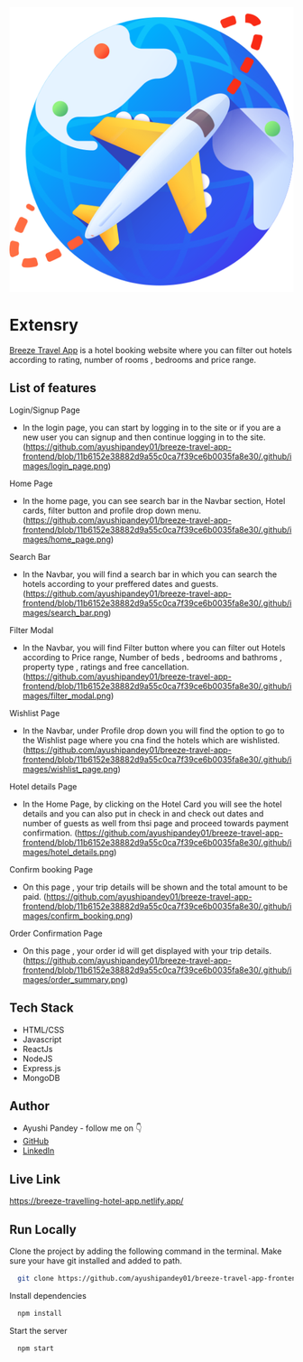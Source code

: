 ![ExtensryNBg](https://github.com/ayushipandey01/breeze-travel-app-frontend/blob/5d6ab7052525f9f927cc491fabbcac79ac5d701d/.github/images/airplane.png)


# Extensry

[Breeze Travel App](https://breeze-travelling-hotel-app.netlify.app/) is a hotel booking website where you can filter out hotels according to rating, number of rooms , bedrooms and price range. 


## List of features
<!-- [Home Page](https://todo-list-browser-extension.netlify.app/) -->


Login/Signup Page
- In the login page, you can start by logging in to the site or if you are a new user you can signup and then continue logging in to the site.
(https://github.com/ayushipandey01/breeze-travel-app-frontend/blob/11b6152e38882d9a55c0ca7f39ce6b0035fa8e30/.github/images/login_page.png)


Home Page

- In the home page, you can see search bar in the Navbar section, Hotel cards, filter button and profile drop down menu.
(https://github.com/ayushipandey01/breeze-travel-app-frontend/blob/11b6152e38882d9a55c0ca7f39ce6b0035fa8e30/.github/images/home_page.png)


Search Bar
-   In the Navbar, you will find a search bar in which you can search the hotels according to your preffered dates and guests.
(https://github.com/ayushipandey01/breeze-travel-app-frontend/blob/11b6152e38882d9a55c0ca7f39ce6b0035fa8e30/.github/images/search_bar.png)

Filter Modal
-   In the Navbar, you will find Filter button where you can filter out Hotels according to Price range, Number of beds , bedrooms and bathroms , property type , ratings and free cancellation.
(https://github.com/ayushipandey01/breeze-travel-app-frontend/blob/11b6152e38882d9a55c0ca7f39ce6b0035fa8e30/.github/images/filter_modal.png)

Wishlist Page 
-   In the Navbar, under Profile drop down you will find the option to go to the Wishlist page where you cna find the hotels which are wishlisted.
(https://github.com/ayushipandey01/breeze-travel-app-frontend/blob/11b6152e38882d9a55c0ca7f39ce6b0035fa8e30/.github/images/wishlist_page.png)

Hotel details Page 
-   In the Home Page, by clicking on the Hotel Card you will see the hotel details and you can also put in check in and check out dates and number of guests as well from thsi page and proceed towards payment confirmation.
(https://github.com/ayushipandey01/breeze-travel-app-frontend/blob/11b6152e38882d9a55c0ca7f39ce6b0035fa8e30/.github/images/hotel_details.png)

Confirm booking Page 
-   On this page , your trip details will be shown and the total amount to be paid. 
(https://github.com/ayushipandey01/breeze-travel-app-frontend/blob/11b6152e38882d9a55c0ca7f39ce6b0035fa8e30/.github/images/confirm_booking.png)

Order Confirmation Page 
-   On this page , your order id will get displayed with your trip details. 
(https://github.com/ayushipandey01/breeze-travel-app-frontend/blob/11b6152e38882d9a55c0ca7f39ce6b0035fa8e30/.github/images/order_summary.png)


## Tech Stack

- HTML/CSS
- Javascript
- ReactJs
- NodeJS
- Express.js
- MongoDB

## Author

-   Ayushi Pandey - follow me on 👇
-   [GitHub](https://github.com/ayushipandey01)
-   [LinkedIn](https://www.linkedin.com/in/ayushi-pandey-1a4775149)

## Live Link

https://breeze-travelling-hotel-app.netlify.app/


## Run Locally

Clone the project by adding the following command in the terminal.
Make sure your have git installed and added to path.

```bash
  git clone https://github.com/ayushipandey01/breeze-travel-app-frontend.git
```
<!-- 
Go to the project directory

```bash
  cd extensry
``` -->

Install dependencies

```bash
  npm install
```

Start the server

```bash
  npm start
```

<!-- ## Demo

https://user-images.githubusercontent.com/80476561/169452669-ff9a32dc-d951-45bf-b7b9-dffd238666fe.mp4

## Screenshot
![img1](https://user-images.githubusercontent.com/40225444/228015534-fc1707f4-b392-4b62-988f-df51e001f6d8.png)
![img2](https://user-images.githubusercontent.com/40225444/228015745-2a25ed8d-6c95-41c2-b818-08b16dc19067.png) -->






<!-- # Getting Started with Create React App

This project was bootstrapped with [Create React App](https://github.com/facebook/create-react-app).

## Available Scripts

In the project directory, you can run:

### `npm start`

Runs the app in the development mode.\
Open [http://localhost:3000](http://localhost:3000) to view it in your browser.

The page will reload when you make changes.\
You may also see any lint errors in the console.

### `npm test`

Launches the test runner in the interactive watch mode.\
See the section about [running tests](https://facebook.github.io/create-react-app/docs/running-tests) for more information.

### `npm run build`

Builds the app for production to the `build` folder.\
It correctly bundles React in production mode and optimizes the build for the best performance.

The build is minified and the filenames include the hashes.\
Your app is ready to be deployed!

See the section about [deployment](https://facebook.github.io/create-react-app/docs/deployment) for more information.

### `npm run eject`

**Note: this is a one-way operation. Once you `eject`, you can't go back!**

If you aren't satisfied with the build tool and configuration choices, you can `eject` at any time. This command will remove the single build dependency from your project.

Instead, it will copy all the configuration files and the transitive dependencies (webpack, Babel, ESLint, etc) right into your project so you have full control over them. All of the commands except `eject` will still work, but they will point to the copied scripts so you can tweak them. At this point you're on your own.

You don't have to ever use `eject`. The curated feature set is suitable for small and middle deployments, and you shouldn't feel obligated to use this feature. However we understand that this tool wouldn't be useful if you couldn't customize it when you are ready for it.

## Learn More

You can learn more in the [Create React App documentation](https://facebook.github.io/create-react-app/docs/getting-started).

To learn React, check out the [React documentation](https://reactjs.org/).

### Code Splitting

This section has moved here: [https://facebook.github.io/create-react-app/docs/code-splitting](https://facebook.github.io/create-react-app/docs/code-splitting)

### Analyzing the Bundle Size

This section has moved here: [https://facebook.github.io/create-react-app/docs/analyzing-the-bundle-size](https://facebook.github.io/create-react-app/docs/analyzing-the-bundle-size)

### Making a Progressive Web App

This section has moved here: [https://facebook.github.io/create-react-app/docs/making-a-progressive-web-app](https://facebook.github.io/create-react-app/docs/making-a-progressive-web-app)

### Advanced Configuration

This section has moved here: [https://facebook.github.io/create-react-app/docs/advanced-configuration](https://facebook.github.io/create-react-app/docs/advanced-configuration)

### Deployment

This section has moved here: [https://facebook.github.io/create-react-app/docs/deployment](https://facebook.github.io/create-react-app/docs/deployment)

### `npm run build` fails to minify

This section has moved here: [https://facebook.github.io/create-react-app/docs/troubleshooting#npm-run-build-fails-to-minify](https://facebook.github.io/create-react-app/docs/troubleshooting#npm-run-build-fails-to-minify) -->
